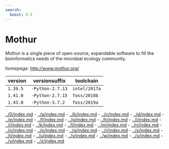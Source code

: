 ```yaml
---
search:
  boost: 0.5
---
```

# Mothur

Mothur is a single piece of open-source, expandable software  to fill the bioinformatics needs of the microbial ecology community.

*homepage*: <http://www.mothur.org/>

version | versionsuffix | toolchain
--------|---------------|----------
``1.39.5`` | ``-Python-2.7.13`` | ``intel/2017a``
``1.41.0`` | ``-Python-2.7.15`` | ``foss/2018b``
``1.43.0`` | ``-Python-3.7.2`` | ``foss/2019a``

[../0/index.md](0) - [../a/index.md](a) - [../b/index.md](b) - [../c/index.md](c) - [../d/index.md](d) - [../e/index.md](e) - [../f/index.md](f) - [../g/index.md](g) - [../h/index.md](h) - [../i/index.md](i) - [../j/index.md](j) - [../k/index.md](k) - [../l/index.md](l) - [../m/index.md](m) - [../n/index.md](n) - [../o/index.md](o) - [../p/index.md](p) - [../q/index.md](q) - [../r/index.md](r) - [../s/index.md](s) - [../t/index.md](t) - [../u/index.md](u) - [../v/index.md](v) - [../w/index.md](w) - [../x/index.md](x) - [../y/index.md](y) - [../z/index.md](z)

